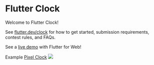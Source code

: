# Flutter Clock

Welcome to Flutter Clock!

See [flutter.dev/clock](https://flutter.dev/clock) for how to get started, submission requirements, contest rules, and FAQs.

See a [live demo](https://arleyhr.github.io/flutter_clock_challenge/#/) with Flutter for Web!

Example [Pixel Clock](pixel_clock)
<img src='https://res.cloudinary.com/arleyhr/image/upload/v1579536677/flutter/flutter_clock_gfcosc.gif' />
